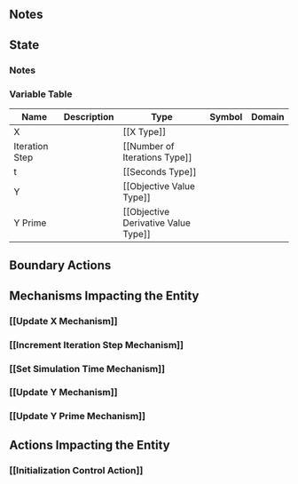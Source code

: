 ## Notes

## State
### Notes

### Variable Table
| Name | Description | Type | Symbol | Domain |
| --- | --- | --- | --- | --- |
|X||[[X Type]]|||
|Iteration Step||[[Number of Iterations Type]]|||
|t||[[Seconds Type]]|||
|Y||[[Objective Value Type]]|||
|Y Prime||[[Objective Derivative Value Type]]|||


## Boundary Actions
## Mechanisms Impacting the Entity
### [[Update X Mechanism]]
### [[Increment Iteration Step Mechanism]]
### [[Set Simulation Time Mechanism]]
### [[Update Y Mechanism]]
### [[Update Y Prime Mechanism]]
## Actions Impacting the Entity
### [[Initialization Control Action]]
